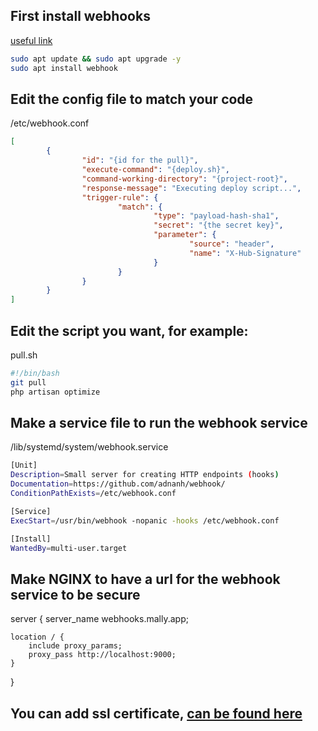## First install webhooks
[useful link](https://thelinuxnotes.com/index.php/how-to-automatically-deploy-from-github-to-server-using-webhook/)
```bash
sudo apt update && sudo apt upgrade -y
sudo apt install webhook
```
## Edit the config file to match your code
/etc/webhook.conf
```json
[
        {
                "id": "{id for the pull}",
                "execute-command": "{deploy.sh}",
                "command-working-directory": "{project-root}",
                "response-message": "Executing deploy script...",
                "trigger-rule": {
                        "match": {
                                "type": "payload-hash-sha1",
                                "secret": "{the secret key}",
                                "parameter": {
                                        "source": "header",
                                        "name": "X-Hub-Signature"
                                }
                        }
                }
        }
]
```
## Edit the script you want, for example:
pull.sh
```bash
#!/bin/bash
git pull
php artisan optimize
```
## Make a service file to run the webhook service
/lib/systemd/system/webhook.service
```bash
[Unit]
Description=Small server for creating HTTP endpoints (hooks)
Documentation=https://github.com/adnanh/webhook/
ConditionPathExists=/etc/webhook.conf

[Service]
ExecStart=/usr/bin/webhook -nopanic -hooks /etc/webhook.conf

[Install]
WantedBy=multi-user.target
```
## Make NGINX to have a url for the webhook service to be secure
server {
	server_name webhooks.mally.app;

	location / {
		include proxy_params;
		proxy_pass http://localhost:9000;
	}
}
## You can add ssl certificate, [can be found here](https://github.com/diyaaalobaidy/HOW2DOs/blob/main/Deploy%20on%20nginx.md)
